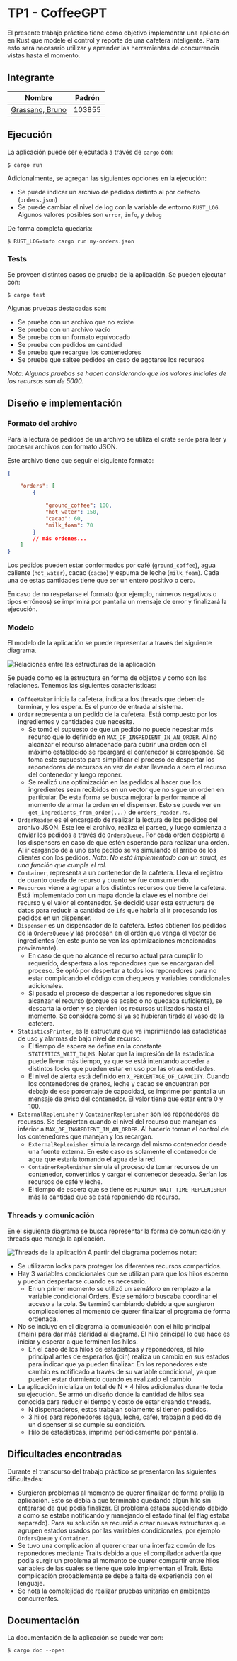 # TP1 - CoffeeGPT

El presente trabajo práctico tiene como objetivo implementar una aplicación en Rust que modele el control y reporte de una cafetera inteligente. Para esto será necesario utilizar y aprender las herramientas de concurrencia vistas hasta el momento.

## Integrante

| Nombre                                                        | Padrón |
| ------------------------------------------------------------- | ------ |
| [Grassano, Bruno](https://github.com/brunograssano)           | 103855 |

## Ejecución

La aplicación puede ser ejecutada a través de `cargo` con:

```
$ cargo run
```

Adicionalmente, se agregan las siguientes opciones en la ejecución:
* Se puede indicar un archivo de pedidos distinto al por defecto (`orders.json`)
* Se puede cambiar el nivel de log con la variable de entorno `RUST_LOG`. Algunos valores posibles son `error`, `info`, y `debug`

De forma completa quedaría:
```
$ RUST_LOG=info cargo run my-orders.json
```

### Tests

Se proveen distintos casos de prueba de la aplicación. Se pueden ejecutar con:
```
$ cargo test
```

Algunas pruebas destacadas son:
* Se prueba con un archivo que no existe
* Se prueba con un archivo vacío
* Se prueba con un formato equivocado
* Se prueba con pedidos en cantidad
* Se prueba que recargue los contenedores
* Se prueba que saltee pedidos en caso de agotarse los recursos

*Nota: Algunas pruebas se hacen considerando que los valores iniciales de los recursos son de 5000.*

## Diseño e implementación

### Formato del archivo
Para la lectura de pedidos de un archivo se utiliza el crate `serde` para leer y procesar archivos con formato JSON.

Este archivo tiene que seguir el siguiente formato:
```json
{

    "orders": [
        {

            "ground_coffee": 100,
            "hot_water": 150,
            "cacao": 60,
            "milk_foam": 70
        }
        // más ordenes...
    ]
}
```

Los pedidos pueden estar conformados por café (`ground_coffee`), agua caliente (`hot_water`), cacao (`cacao`) y espuma de leche (`milk_foam`). Cada una de estas cantidades tiene que ser un entero positivo o cero.

En caso de no respetarse el formato (por ejemplo, números negativos o tipos erróneos) se imprimirá por pantalla un mensaje de error y finalizará la ejecución.

### Modelo

El modelo de la aplicación se puede representar a través del siguiente diagrama.

![Relaciones entre las estructuras de la aplicación](docs/relationships.jpg)

Se puede como es la estructura en forma de objetos y como son las relaciones. Tenemos las siguientes características:
* `CoffeeMaker` inicia la cafetera, indica a los threads que deben de terminar, y los espera. Es el punto de entrada al sistema. 
* `Order` representa a un pedido de la cafetera. Está compuesto por los ingredientes y cantidades que necesita. 
    * Se tomó el supuesto de que un pedido no puede necesitar más recurso que lo definido en `MAX_OF_INGREDIENT_IN_AN_ORDER`. Al no alcanzar el recurso almacenado para cubrir una orden con el máximo establecido se recargará el contenedor si corresponde. Se toma este supuesto para simplificar el proceso de despertar los reponedores de recursos en vez de estar llevando a cero el recurso del contenedor y luego reponer. 
    * Se realizó una optimización en las pedidos al hacer que los ingredientes sean recibidos en un vector que no sigue un orden en particular. De esta forma se busca mejorar la performance al momento de armar la orden en el dispenser. Esto se puede ver en `get_ingredients_from_order(...)` de `orders_reader.rs`.
* `OrderReader` es el encargado de realizar la lectura de los pedidos del archivo JSON. Este lee el archivo, realiza el parseo, y luego comienza a enviar los pedidos a través de `OrdersQueue`. Por cada orden despierta a los dispensers en caso de que estén esperando para realizar una orden. Al ir cargando de a uno este pedido se va simulando el arribo de los clientes con los pedidos. *Nota: No está implementado con un struct, es una función que cumple el rol.*
* `Container`, representa a un contenedor de la cafetera. Lleva el registro de cuanto queda de recurso y cuanto se fue consumiendo.
* `Resources` viene a agrupar a los distintos recursos que tiene la cafetera. Está implementado con un mapa donde la clave es el nombre del recurso y el valor el contenedor. Se decidió usar esta estructura de datos para reducir la cantidad de `ifs` que habría al ir procesando los pedidos en un dispenser.
* `Dispenser` es un dispensador de la cafetera. Estos obtienen los pedidos de la `OrdersQueue` y las procesan en el orden que venga el vector de ingredientes (en este punto se ven las optimizaciones mencionadas previamente).
    * En caso de que no alcance el recurso actual para cumplir lo requerido, despertara a los reponedores que se encargaran del proceso. Se optó por despertar a todos los reponedores para no estar complicando el código con chequeos y variables condicionales adicionales.
    * Si pasado el proceso de despertar a los reponedores sigue sin alcanzar el recurso (porque se acabo o no quedaba suficiente), se descarta la orden y se pierden los recursos utilizados hasta el momento. Se considera como si ya se hubieran tirado al vaso de la cafetera.
* `StatisticsPrinter`, es la estructura que va imprimiendo las estadísticas de uso y alarmas de bajo nivel de recurso.
    * El tiempo de espera se define en la constante `STATISTICS_WAIT_IN_MS`. Notar que la impresión de la estadística puede llevar más tiempo, ya que se está intentando acceder a distintos locks que pueden estar en uso por las otras entidades.
    * El nivel de alerta está definido en `X_PERCENTAGE_OF_CAPACITY`. Cuando los contenedores de granos, leche y cacao se encuentran por debajo de ese porcentaje de capacidad, se imprime por pantalla un mensaje de aviso del contenedor. El valor tiene que estar entre 0 y 100. 
* `ExternalReplenisher` y `ContainerReplenisher` son los reponedores de recursos. Se despiertan cuando el nivel del recurso que manejan es inferior a `MAX_OF_INGREDIENT_IN_AN_ORDER`. Al hacerlo toman el control de los contenedores que manejan y los recargan.
    *  `ExternalReplenisher` simula la recarga del mismo contenedor desde una fuente externa. En este caso es solamente el contenedor de agua que estaría tomando el agua de la red.
    * `ContainerReplenisher` simula el proceso de tomar recursos de un contenedor, convertirlos y cargar el contenedor deseado. Serían los recursos de café y leche.
    * El tiempo de espera que se tiene es `MINIMUM_WAIT_TIME_REPLENISHER` más la cantidad que se está reponiendo de recurso. 

### Threads y comunicación

En el siguiente diagrama se busca representar la forma de comunicación y threads que maneja la aplicación.

![Threads de la aplicación](docs/threads.jpg)
A partir del diagrama podemos notar:
* Se utilizaron locks para proteger los diferentes recursos compartidos.
* Hay 3 variables condicionales que se utilizan para que los hilos esperen y puedan despertarse cuando es necesario.
    * En un primer momento se utilizó un semáforo en remplazo a la variable condicional Orders. Este semáforo buscaba coordinar el acceso a la cola. Se terminó cambiando debido a que surgieron complicaciones al momento de querer finalizar el programa de forma ordenada.
* No se incluyo en el diagrama la comunicación con el hilo principal (main) para dar más claridad al diagrama. El hilo principal lo que hace es iniciar y esperar a que terminen los hilos.
    * En el caso de los hilos de estadísticas y reponedores, el hilo principal antes de esperarlos (join) realiza un cambio en sus estados para indicar que ya pueden finalizar. En los reponedores este cambio es notificado a través de su variable condicional, ya que pueden estar durmiendo cuando es realizado el cambio.
* La aplicación inicializa un total de N + 4 hilos adicionales durante toda su ejecución. Se armó un diseño donde la cantidad de hilos sea conocida para reducir el tiempo y costo de estar creando threads.
    * N dispensadores, estos trabajan solamente si tienen pedidos.
    * 3 hilos para reponedores (agua, leche, cafe), trabajan a pedido de un dispenser si se cumple su condición.
    * Hilo de estadísticas, imprime periódicamente por pantalla.

## Dificultades encontradas
Durante el transcurso del trabajo práctico se presentaron las siguientes dificultades:
* Surgieron problemas al momento de querer finalizar de forma prolija la aplicación. Esto se debía a que terminaba quedando algún hilo sin enterarse de que podía finalizar. El problema estaba sucediendo debido a como se estaba notificando y manejando el estado final (el flag estaba separado). Para su solución se recurrió a crear nuevas estructuras que agrupen estados usados por las variables condicionales, por ejemplo `OrdersQueue` y `Container`.
* Se tuvo una complicación al querer crear una interfaz común de los reponedores mediante Traits debido a que el compilador advertía que podía surgir un problema al momento de querer compartir entre hilos variables de las cuales se tiene que solo implementan el Trait. Esta complicación probablemente se debe a falta de experiencia con el lenguaje.
* Se nota la complejidad de realizar pruebas unitarias en ambientes concurrentes.


## Documentación
La documentación de la aplicación se puede ver con:
```
$ cargo doc --open
```